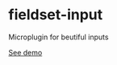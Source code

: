 # fieldset-input 

Microplugin for beutiful inputs

[See demo](http://rawgit.com/vadimsvagals/fieldset-input/master/examples/example.html)
